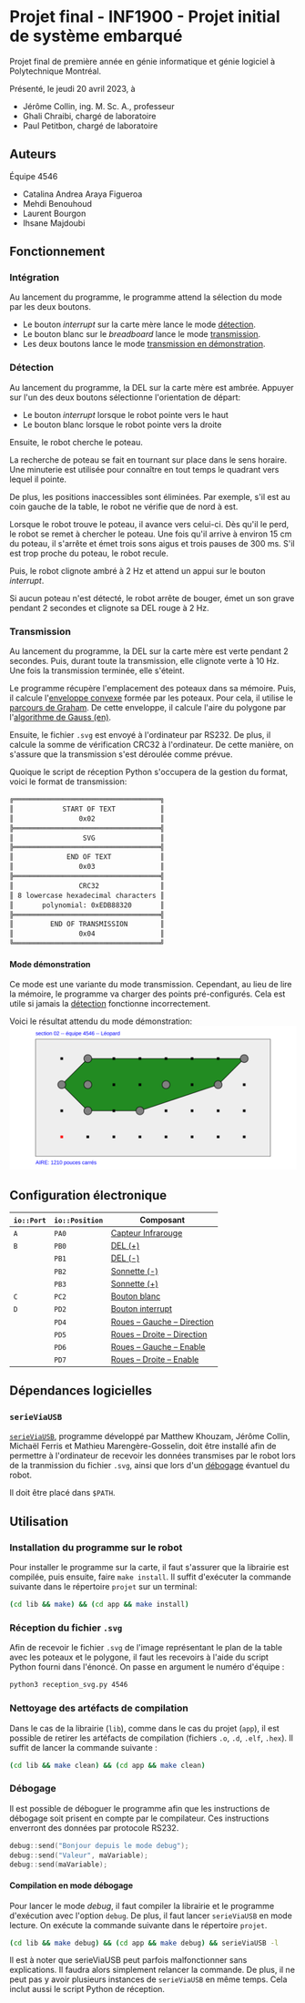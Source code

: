 # Projet final - INF1900 - Projet initial de système embarqué

Projet final de première année en génie informatique et génie logiciel
à Polytechnique Montréal.

Présenté, le jeudi 20 avril 2023, à

- Jérôme Collin, ing. M. Sc. A., professeur
- Ghali Chraibi, chargé de laboratoire
- Paul Petitbon, chargé de laboratoire

## Auteurs

Équipe 4546

- Catalina Andrea Araya Figueroa
- Mehdi Benouhoud
- Laurent Bourgon
- Ihsane Majdoubi

## Fonctionnement

### Intégration

Au lancement du programme, le programme attend la sélection du mode
par les deux boutons.

- Le bouton *interrupt* sur la carte mère lance le mode [détection](#détection).
- Le bouton blanc sur le *breadboard* lance le mode [transmission](#transmission).
- Les deux boutons lance le mode [transmission en démonstration](#mode-démonstration).

### Détection

Au lancement du programme, la DEL sur la carte mère est ambrée.
Appuyer sur l'un des deux boutons sélectionne l'orientation de départ:

- Le bouton *interrupt* lorsque le robot pointe vers le haut
- Le bouton blanc lorsque le robot pointe vers la droite

Ensuite, le robot cherche le poteau.

La recherche de poteau se fait en tournant sur place
dans le sens horaire.
Une minuterie est utilisée pour connaître en tout
temps le quadrant vers lequel il pointe.

De plus, les positions inaccessibles sont éliminées.
Par exemple, s'il est au coin gauche de la table,
le robot ne vérifie que de nord à est.

Lorsque le robot trouve le poteau, il avance vers celui-ci.
Dès qu'il le perd, le robot se remet à chercher le poteau.
Une fois qu'il arrive à environ 15 cm du poteau, il s'arrête
et émet trois sons aigus et trois pauses de 300 ms.
S'il est trop proche du poteau, le robot recule.

Puis, le robot clignote ambré à 2 Hz et attend un appui sur
le bouton *interrupt*.

Si aucun poteau n'est détecté, le robot arrête de bouger,
émet un son grave pendant 2 secondes et clignote sa DEL rouge à 2 Hz.

### Transmission

Au lancement du programme, la DEL sur la carte mère est verte pendant 2 secondes.
Puis, durant toute la transmission, elle clignote verte à 10 Hz.
Une fois la transmission terminée, elle s'éteint.

Le programme récupère l'emplacement des poteaux dans sa mémoire.
Puis, il calcule l'[enveloppe convexe](https://fr.wikipedia.org/wiki/Enveloppe_convexe)
formée par les poteaux. Pour cela, il utilise le [parcours de Graham](https://fr.wikipedia.org/wiki/Parcours_de_Graham).
De cette enveloppe, il calcule l'aire du polygone par l'[algorithme de Gauss (en)](https://en.wikipedia.org/wiki/Shoelace_formula).

Ensuite, le fichier `.svg` est envoyé à l'ordinateur par RS232.
De plus, il calcule la somme de vérification CRC32 à l'ordinateur.
De cette manière, on s'assure que la transmission s'est déroulée comme prévue.

Quoique le script de réception Python s'occupera de la gestion du format,
voici le format de transmission:

```txt
╔════════════════════════════════════╗
║            START OF TEXT           ║
║                0x02                ║
╠════════════════════════════════════╣
║                 SVG                ║
╠════════════════════════════════════╣
║             END OF TEXT            ║
║                0x03                ║
╠════════════════════════════════════╣
║                CRC32               ║
║ 8 lowercase hexadecimal characters ║
║       polynomial: 0xEDB88320       ║
╠════════════════════════════════════╣
║         END OF TRANSMISSION        ║
║                0x04                ║
╚════════════════════════════════════╝
```

#### Mode démonstration

Ce mode est une variante du mode transmission.
Cependant, au lieu de lire la mémoire, le programme
va charger des points pré-configurés.
Cela est utile si jamais la [détection](#détection) fonctionne incorrectement.

Voici le résultat attendu du mode démonstration:
![résultat démonstration](demo_4546.svg)

## Configuration électronique

| `io::Port` | `io::Position` | Composant                                    |
| ---------- | -------------- | -------------------------------------------- |
| `A`        | `PA0`          | [Capteur Infrarouge](lib/irSensor.hpp)       |
| `B`        | `PB0`          | [DEL (+)](lib/led.hpp)                       |
|            | `PB1`          | [DEL (-)](lib/led.hpp)                       |
|            | `PB2`          | [Sonnette (-)](lib/sound.hpp)                |
|            | `PB3`          | [Sonnette (+)](lib/sound.hpp)                |
| `C`        | `PC2`          | [Bouton blanc](lib/button.hpp)               |
| `D`        | `PD2`          | [Bouton interrupt](lib/button.hpp)           |
|            | `PD4`          | [Roues – Gauche – Direction](lib/wheels.hpp) |
|            | `PD5`          | [Roues – Droite – Direction](lib/wheels.hpp) |
|            | `PD6`          | [Roues – Gauche – Enable](lib/wheels.hpp)    |
|            | `PD7`          | [Roues – Droite – Enable](lib/wheels.cpp)    |

## Dépendances logicielles

### `serieViaUSB`

[`serieViaUSB`](https://cours.polymtl.ca/inf1900/fichiers/fichiers/serieViaUSB.tgz),
programme développé par Matthew Khouzam, Jérôme Collin, Michaël Ferris
et Mathieu Marengère-Gosselin, doit être installé afin de permettre
à l'ordinateur de recevoir les données transmises par le robot
lors de la tranmission du fichier `.svg`, ainsi que
lors d'un [débogage](#débogage) évantuel du robot.

Il doit être placé dans `$PATH`.

## Utilisation

### Installation du programme sur le robot

Pour installer le programme sur la carte, il faut s'assurer que la
librairie est compilée, puis ensuite, faire `make install`.
Il suffit d'exécuter la commande suivante dans le répertoire `projet` sur un terminal:

```bash
(cd lib && make) && (cd app && make install)
```

### Réception du fichier `.svg`

Afin de recevoir le fichier `.svg` de l'image représentant le plan de la table
avec les poteaux et le polygone, il faut les recevoirs à l'aide du script Python
fourni dans l'énoncé. On passe en argument le numéro d'équipe :

```bash
python3 reception_svg.py 4546
```

### Nettoyage des artéfacts de compilation

Dans le cas de la librairie (`lib`), comme dans le cas du
projet (`app`), il est possible de retirer les artéfacts de
compilation (fichiers `.o`, `.d`, `.elf`, `.hex`). Il suffit
de lancer la commande suivante :

```bash
(cd lib && make clean) && (cd app && make clean)
```

### Débogage

Il est possible de déboguer le programme afin que les instructions de débogage
soit prisent en compte par le compilateur. Ces instructions enverront des données
par protocole RS232.

```cpp
debug::send("Bonjour depuis le mode debug");
debug::send("Valeur", maVariable);
debug::send(maVariable);
```

#### Compilation en mode débogage

Pour lancer le mode *debug*, il faut compiler la librairie et
le programme d'exécution avec l'option `debug`.
De plus, il faut lancer `serieViaUSB` en mode lecture.
On exécute la commande suivante dans le répertoire `projet`.

```bash
(cd lib && make debug) && (cd app && make debug) && serieViaUSB -l
```

Il est à noter que serieViaUSB peut parfois malfonctionner sans explications.
Il faudra alors simplement relancer la commande.
De plus, il ne peut pas y avoir plusieurs instances de `serieViaUSB` en même temps.
Cela inclut aussi le script Python de réception.
